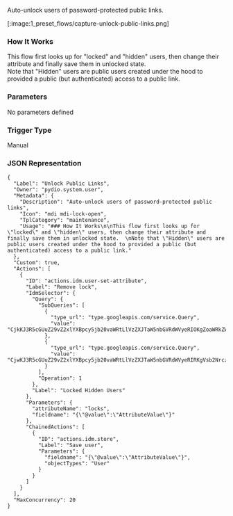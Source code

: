 
Auto-unlock users of password-protected public links.

[:image:1_preset_flows/capture-unlock-public-links.png]

### How It Works

This flow first looks up for "locked" and "hidden" users, then change their attribute and finally save them in unlocked state.  
Note that "Hidden" users are public users created under the hood to provided a public (but authenticated) access to a public link.

### Parameters

No parameters defined


### Trigger Type
Manual

### JSON Representation

```
{
  "Label": "Unlock Public Links",
  "Owner": "pydio.system.user",
  "Metadata": {
    "Description": "Auto-unlock users of password-protected public links",
    "Icon": "mdi mdi-lock-open",
    "TplCategory": "maintenance",
    "Usage": "### How It Works\n\nThis flow first looks up for \"locked\" and \"hidden\" users, then change their attribute and finally save them in unlocked state.  \nNote that \"Hidden\" users are public users created under the hood to provided a public (but authenticated) access to a public link."
  },
  "Custom": true,
  "Actions": [
    {
      "ID": "actions.idm.user-set-attribute",
      "Label": "Remove lock",
      "IdmSelector": {
        "Query": {
          "SubQueries": [
            {
              "type_url": "type.googleapis.com/service.Query",
              "value": "CjkKJ3R5cGUuZ29vZ2xlYXBpcy5jb20vaWRtLlVzZXJTaW5nbGVRdWVyeRIOKgZoaWRkZW4yBHRydWUQAQ=="
            },
            {
              "type_url": "type.googleapis.com/service.Query",
              "value": "CjwKJ3R5cGUuZ29vZ2xlYXBpcy5jb20vaWRtLlVzZXJTaW5nbGVRdWVyeRIRKgVsb2NrczIIKmxvZ291dCoQAQ=="
            }
          ],
          "Operation": 1
        },
        "Label": "Locked Hidden Users"
      },
      "Parameters": {
        "attributeName": "locks",
        "fieldname": "{\"@value\":\"AttributeValue\"}"
      },
      "ChainedActions": [
        {
          "ID": "actions.idm.store",
          "Label": "Save user",
          "Parameters": {
            "fieldname": "{\"@value\":\"AttributeValue\"}",
            "objectTypes": "User"
          }
        }
      ]
    }
  ],
  "MaxConcurrency": 20
}
```
